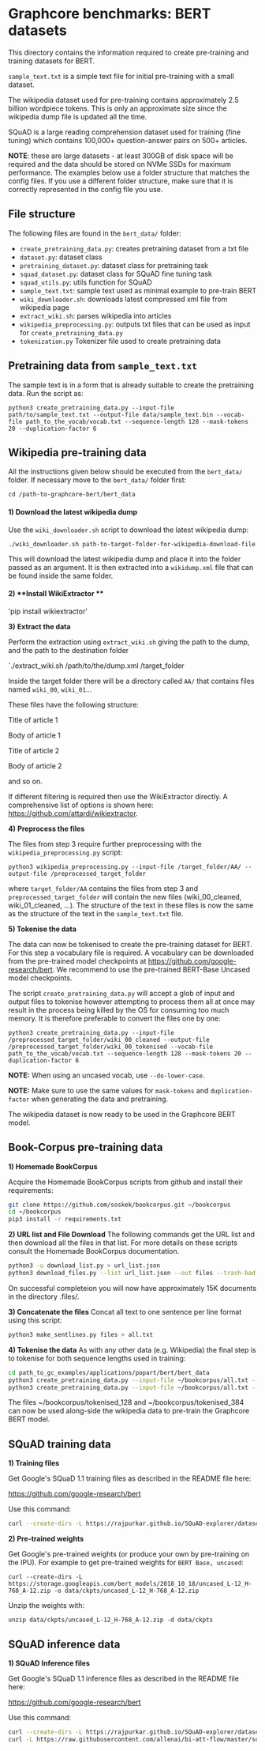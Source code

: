 # Graphcore benchmarks: BERT datasets

This directory contains the information required to create pre-training and training datasets for BERT.

`sample_text.txt` is a simple text file for initial pre-training with a small dataset.

The wikipedia dataset used for pre-training contains approximately 2.5 billion wordpiece tokens. This is only an approximate size since the wikipedia dump file is updated all the time.

SQuAD is a large reading comprehension dataset used for training (fine tuning) which contains 100,000+ question-answer pairs on 500+ articles. 

**NOTE**: these are large datasets - at least 300GB of disk space will be required and the data should be stored on NVMe SSDs for maximum performance. The examples below use a folder structure that matches the config files. If you use a different folder structure, make sure that it is correctly represented in the config file you use.

## File structure

The following files are found in the `bert_data/` folder:

* `create_pretraining_data.py`: creates pretraining dataset from a txt file
* `dataset.py`: dataset class
* `pretraining_dataset.py`: dataset class for pretraining task
* `squad_dataset.py`: dataset class for SQuAD fine tuning task
* `squad_utils.py`: utils function for SQuAD
* `sample_text.txt`:  sample text used as minimal example to pre-train BERT
* `wiki_downloader.sh`: downloads latest compressed xml file from wikipedia page
* `extract_wiki.sh`: parses wikipedia into articles
* `wikipedia_preprocessing.py`: outputs txt files that can be used as input for  `create_pretraining_data.py`
* `tokenization.py` Tokenizer file used to create pretraining data

## Pretraining data from `sample_text.txt`

The sample text is in a form that is already suitable to create the pretraining data. Run the script as:

`python3 create_pretraining_data.py --input-file path/to/sample_text.txt --output-file data/sample_text.bin --vocab-file path_to_the_vocab/vocab.txt --sequence-length 128 --mask-tokens 20 --duplication-factor 6`

## Wikipedia pre-training data

All the instructions given below should be executed from the `bert_data/` folder. If necessary move to the  `bert_data/` folder first:

`cd /path-to-graphcore-bert/bert_data `

#### **1)** **Download the latest wikipedia dump**

Use the `wiki_downloader.sh` script to download the latest wikipedia dump:

`./wiki_downloader.sh path-to-target-folder-for-wikipedia-download-file`

This will download the latest wikipedia dump and place it into the folder passed as an argument.
It is then extracted into a `wikidump.xml` file that can be found inside the same folder.

#### **2)** **Install WikiExtractor **

'pip install wikiextractor'

**3)** **Extract the data**

Perform the extraction using `extract_wiki.sh` giving the path to the dump, and the path to the destination folder

`./extract_wiki.sh /path/to/the/dump.xml /target_folder 

Inside the target folder there will be a directory called `AA/` that contains files named `wiki_00`, `wiki_01`...

These files have the following structure:

<doc id = article1>
Title of article 1

Body of article 1

</doc>

<doc id = article2>
Title of article 2

Body of article 2
</doc>

and so on.

If different filtering is required then use the WikiExtractor directly. A comprehensive list of options is shown here: https://github.com/attardi/wikiextractor.

**4)** **Preprocess the files**

The files from step 3 require further preprocessing with the `wikipedia_preprocessing.py` script:

`python3 wikipedia_preprocessing.py --input-file /target_folder/AA/ --output-file /preprocessed_target_folder`

where `target_folder/AA` contains the files from step 3 and `preprocessed_target_folder` will contain the new files (wiki_00_cleaned, wiki_01_cleaned, ...). The structure of the text in these files is now the same as the structure of the text in the `sample_text.txt` file.

**5) Tokenise the data**

The data can now be tokenised to create the pre-training dataset for BERT. For this step a vocabulary file is required. A vocabulary can be downloaded from the pre-trained model checkpoints at https://github.com/google-research/bert. We recommend to use the pre-trained BERT-Base Uncased model checkpoints. 

The script `create_pretraining_data.py` will accept a glob of input and output files to tokenise however attempting to process them all at once may result in the process being killed by the OS for consuming too much memory. It is therefore preferable to convert the files one by one:

`python3 create_pretraining_data.py --input-file /preprocessed_target_folder/wiki_00_cleaned --output-file /preprocessed_target_folder/wiki_00_tokenised --vocab-file path_to_the_vocab/vocab.txt --sequence-length 128 --mask-tokens 20 --duplication-factor 6`

**NOTE:** When using an uncased vocab, use `--do-lower-case`.

**NOTE:** Make sure to use the same values for `mask-tokens` and `duplication-factor` when generating the data and pretraining. 

The wikipedia dataset is now ready to be used in the Graphcore BERT model.

## Book-Corpus pre-training data

**1) Homemade BookCorpus**

Acquire the Homemade BookCorpus scripts from github and install their requirements:
```bash
git clone https://github.com/soskek/bookcorpus.git ~/bookcorpus
cd ~/bookcorpus
pip3 install -r requirements.txt
```

**2) URL list and File Download**
The following commands get the URL list and then download all the files in that list. For more details on these scripts consult the Homemade BookCorpus documentation.
```bash
python3 -u download_list.py > url_list.json
python3 download_files.py --list url_list.json --out files --trash-bad-count
```
On successful completeion you will now have approximately 15K documents in the directory .files/.

**3) Concatenate the files**
Concat all text to one sentence per line format using this script:
```bash
python3 make_sentlines.py files > all.txt
```

**4) Tokenise the data**
As with any other data (e.g. Wikipedia) the final step is to tokenise for both sequence lengths used in training:
```bash
cd path_to_gc_examples/applications/popart/bert/bert_data
python3 create_pretraining_data.py --input-file ~/bookcorpus/all.txt --output-file ~/bookcorpus/tokenised_128 --vocab-file path_to_the_vocab/vocab.txt --do-lower-case --sequence-length 128 --mask-tokens 20 --duplication-factor 6
python3 create_pretraining_data.py --input-file ~/bookcorpus/all.txt --output-file ~/bookcorpus/tokenised_384 --vocab-file path_to_the_vocab/vocab.txt --do-lower-case --sequence-length 384 --mask-tokens 60 --duplication-factor 6
```

The files ~/bookcorpus/tokenised_128 and ~/bookcorpus/tokenised_384 can now be used along-side the wikipedia data to pre-train the Graphcore BERT model.

## SQuAD training data

**1) Training files**

Get Google's SQuaD 1.1 training files as described in the README file here:

 https://github.com/google-research/bert

Use this command:

```bash
curl --create-dirs -L https://rajpurkar.github.io/SQuAD-explorer/dataset/train-v1.1.json -o data/squad/train-v1.1.json
```

**2) Pre-trained weights**

Get Google's pre-trained weights (or produce your own by pre-training on the IPU). For example to get pre-trained weights for `BERT Base, uncased`:

`curl --create-dirs -L https://storage.googleapis.com/bert_models/2018_10_18/uncased_L-12_H-768_A-12.zip -o data/ckpts/uncased_L-12_H-768_A-12.zip`

Unzip the weights with:

`unzip data/ckpts/uncased_L-12_H-768_A-12.zip -d data/ckpts`

## SQuAD inference data

**1) SQuAD Inference files**

Get Google's SQuaD 1.1 inference files as described in the README file here:

 https://github.com/google-research/bert

Use this command:

```bash
curl --create-dirs -L https://rajpurkar.github.io/SQuAD-explorer/dataset/dev-v1.1.json -o data/squad/dev-v1.1.json
curl -L https://raw.githubusercontent.com/allenai/bi-att-flow/master/squad/evaluate-v1.1.py -o data/squad/evaluate-v1.1.py
```
